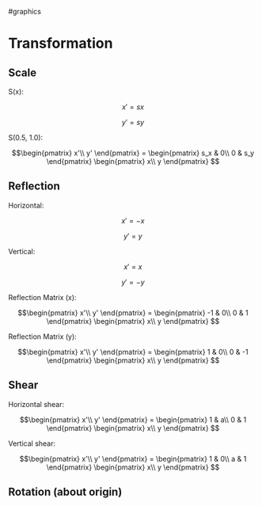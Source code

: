 #graphics

# Transformation

## Scale

S(x):

$$ 
x' = sx
$$

$$ 
y' = sy
$$

S(0.5, 1.0):

$$\begin{pmatrix}   x'\\   y'   \end{pmatrix} = \begin{pmatrix}   s_x & 0\\   0 & s_y  \end{pmatrix} \begin{pmatrix}   x\\   y   \end{pmatrix}
$$

## Reflection

Horizontal: 

$$ 
x' = -x
$$

$$ 
y' = y
$$

Vertical: 

$$ 
x' = x
$$

$$ 
y' = -y
$$

Reflection Matrix (x):

$$\begin{pmatrix}   x'\\   y'   \end{pmatrix} = \begin{pmatrix}   -1 & 0\\   0 & 1  \end{pmatrix} \begin{pmatrix}   x\\   y   \end{pmatrix}
$$

Reflection Matrix (y):

$$\begin{pmatrix}   x'\\   y'   \end{pmatrix} = \begin{pmatrix}   1 & 0\\   0 & -1  \end{pmatrix} \begin{pmatrix}   x\\   y   \end{pmatrix}
$$

## Shear

Horizontal shear:

$$\begin{pmatrix}   x'\\   y'   \end{pmatrix} = \begin{pmatrix}   1 & a\\   0 & 1  \end{pmatrix} \begin{pmatrix}   x\\   y   \end{pmatrix}
$$

Vertical shear:

$$\begin{pmatrix}   x'\\   y'   \end{pmatrix} = \begin{pmatrix}   1 & 0\\   a & 1  \end{pmatrix} \begin{pmatrix}   x\\   y   \end{pmatrix}
$$

## Rotation (about origin)

